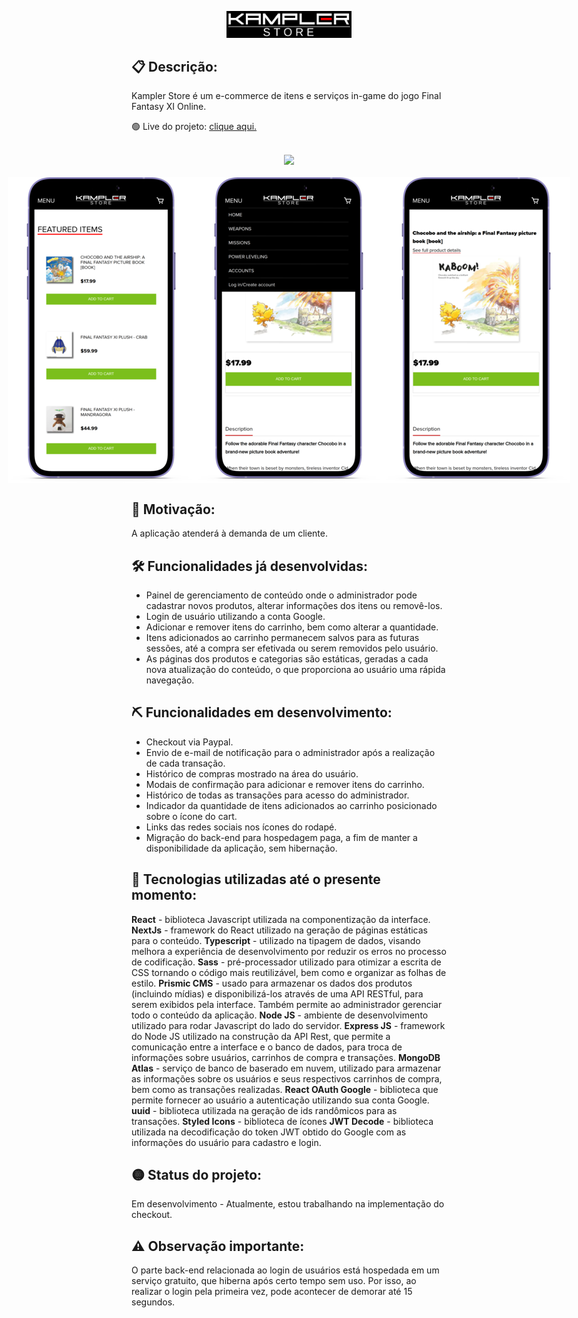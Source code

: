 <p align="center">
  <img width=200 src="https://raw.githubusercontent.com/JD-Rodrigues/store-FFXI/main/Front-end/public/logo.png" />
</p>

## 📋 Descrição:
<p>Kampler Store é um e-commerce de itens e serviços in-game do jogo Final Fantasy XI Online.</p>
<p> 🟢 Live do projeto: <a href="https://store-ffxi.vercel.app">clique aqui.</a></p><br>
<div align="center"><img  src="https://github.com/JD-Rodrigues/store-FFXI/blob/main/Front-end/public/screenshots/kampler-store-demo-desktop.gif?raw=true" /></div><br>
<section style="display:flex;justify-content:center">
  <img style="max-width:300px" src="https://raw.githubusercontent.com/JD-Rodrigues/store-FFXI/main/Front-end/public/screenshots/kampler-store-mobile-home.png" >
  <img style="max-width:300px" src="https://raw.githubusercontent.com/JD-Rodrigues/store-FFXI/main/Front-end/public/screenshots/kampler-store-mobile-menu.png" >
  <img style="max-width:300px" src="https://raw.githubusercontent.com/JD-Rodrigues/store-FFXI/main/Front-end/public/screenshots/kampler-store-mobile-item-description.png" >
</section>

## 🎯 Motivação:
A aplicação atenderá à demanda de um cliente.

## 🛠️ Funcionalidades já desenvolvidas:
- Painel de gerenciamento de conteúdo onde o administrador pode cadastrar novos produtos, alterar informações dos itens ou removê-los.
- Login de usuário utilizando a conta Google.
- Adicionar e remover itens do carrinho, bem como alterar a quantidade.
- Itens adicionados ao carrinho permanecem salvos para as futuras sessões, até a compra ser efetivada ou serem removidos pelo usuário.
- As páginas dos produtos e categorias são estáticas, geradas a cada nova atualização do conteúdo, o que proporciona ao usuário uma rápida navegação.

## ⛏️ Funcionalidades em desenvolvimento:
- Checkout via Paypal.
- Envio de e-mail de notificação para o administrador após a realização de cada transação.
- Histórico de compras mostrado na área do usuário.
- Modais de confirmação para adicionar e remover itens do carrinho.
- Histórico de todas as transações para acesso do administrador.
- Indicador da quantidade de itens adicionados ao carrinho posicionado sobre o ícone do cart.
- Links das redes sociais nos ícones do rodapé.
- Migração do back-end para hospedagem paga, a fim de manter a disponibilidade da aplicação, sem hibernação.
  
## 🔭 Tecnologias utilizadas até o presente momento:
**React** - biblioteca Javascript utilizada na componentização da interface.
**NextJs** - framework do React utilizado na geração de páginas estáticas para o conteúdo.
**Typescript** - utilizado na tipagem de dados, visando melhora a experiência de desenvolvimento por reduzir os erros no processo de codificação.
**Sass** - pré-processador utilizado para otimizar a escrita de CSS tornando o código mais reutilizável, bem como e organizar as folhas de estilo. 
**Prismic CMS** - usado para armazenar os dados dos produtos (incluindo mídias) e disponibilizá-los através de uma API RESTful, para serem exibidos pela interface. Também permite ao administrador gerenciar todo o conteúdo da aplicação. 
**Node JS** - ambiente de desenvolvimento utilizado para rodar Javascript do lado do servidor.
**Express JS** - framework do Node JS utilizado na construção da API Rest, que permite a comunicação entre a interface e o banco de dados, para troca de informações sobre usuários, carrinhos de compra e transações.
**MongoDB Atlas** - serviço de banco de  baserado em nuvem, utilizado para armazenar as informações sobre os usuários e seus respectivos carrinhos de compra, bem como as transações realizadas.
**React OAuth Google** - biblioteca que permite fornecer ao usuário a autenticação utilizando sua conta Google.
**uuid** - biblioteca utilizada na geração de ids randômicos para as transações.
**Styled Icons** - biblioteca de ícones
**JWT Decode** - biblioteca utilizada na decodificação do token JWT obtido do Google com as informações do usuário para cadastro e login.


## 🟡 Status do projeto:
Em desenvolvimento - Atualmente, estou trabalhando na implementação do checkout.


## ⚠️ Observação importante:
O parte back-end relacionada ao login de usuários está hospedada em um serviço gratuito, que hiberna após certo tempo sem uso. Por isso, ao realizar o login pela primeira vez, pode acontecer de demorar até 15 segundos.


    